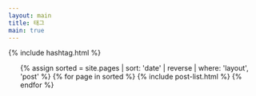```yaml
---
layout: main
title: 태그
main: true
---
```


<div class="loading-animation">

{% include hashtag.html %}

<ul class="catalogue">
{% assign sorted = site.pages | sort: 'date' | reverse | where: 'layout', 'post' %}
{% for page in sorted %} 
{% include post-list.html %}
{% endfor %}
</ul>
</div>